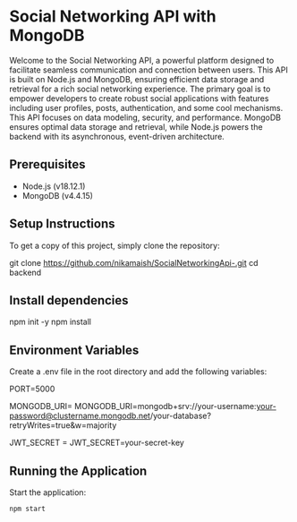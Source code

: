 
# Social Networking API with MongoDB


Welcome to the Social Networking API, a powerful platform designed to facilitate seamless communication and connection between users. This API is built on Node.js and MongoDB, ensuring efficient data storage and retrieval for a rich social networking experience. The primary goal is to empower developers to create robust social applications with features including user profiles, posts, authentication, and some cool mechanisms. This API focuses on data modeling, security, and performance. MongoDB ensures optimal data storage and retrieval, while Node.js powers the backend with its asynchronous, event-driven architecture.

##  Prerequisites

- Node.js (v18.12.1)
- MongoDB (v4.4.15)

## Setup Instructions

To get a copy of this project, simply clone the repository:

git clone https://github.com/nikamaish/SocialNetworkingApi-.git
cd backend


## Install dependencies
npm init -y
npm install

## Environment Variables

Create a .env file in the root directory and add the following variables:

PORT=5000

MONGODB_URI= MONGODB_URI=mongodb+srv://your-username:your-password@clustername.mongodb.net/your-database?retryWrites=true&w=majority

JWT_SECRET = JWT_SECRET=your-secret-key


## Running the Application

Start the application:

```bash
npm start
